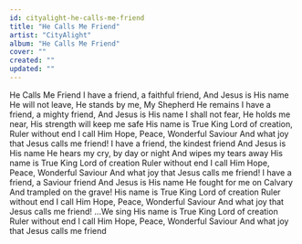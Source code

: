 ```yaml
---
id: cityalight-he-calls-me-friend
title: "He Calls Me Friend"
artist: "CityAlight"
album: "He Calls Me Friend"
cover: ""
created: ""
updated: ""
---
```


He Calls Me Friend
I have a friend, a faithful friend,
And Jesus is His name
He will not leave, He stands by me,
My Shepherd He remains
I have a friend, a mighty friend,
And Jesus is His name
I shall not fear, He holds me near,
His strength will keep me safe
His name is True King Lord of creation,
Ruler without end
I call Him Hope, Peace, Wonderful Saviour
And what joy that Jesus calls me friend!
I have a friend, the kindest friend
And Jesus is His name
He hears my cry, by day or night
And wipes my tears away
His name is True King Lord of creation
Ruler without end
I call Him Hope, Peace, Wonderful Saviour
And what joy that Jesus calls me friend!
I have a friend, a Saviour friend
And Jesus is His name
He fought for me on Calvary
And trampled on the grave!
His name is True King Lord of creation
Ruler without end
I call Him Hope, Peace, Wonderful Saviour
And what joy that Jesus calls me friend!
...We sing
His name is True King Lord of creation
Ruler without end
I call Him Hope, Peace, Wonderful Saviour
And what joy that Jesus calls me friend